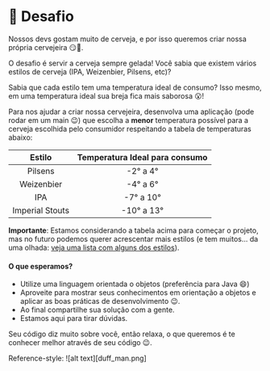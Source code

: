  
# :beer: Desafio

Nossos devs gostam muito de cerveja, e por isso queremos criar nossa própria cervejeira :smirk::beer:. 

O desafio é servir a cerveja sempre gelada! Você sabia que existem vários estilos de cerveja (IPA, Weizenbier, Pilsens, etc)? 

Sabia que cada estilo tem uma temperatura ideal de consumo? Isso mesmo, em uma temperatura ideal sua breja fica mais saborosa :open_mouth:! 

Para nos ajudar a criar nossa cervejeira, desenvolva uma aplicação (pode rodar em um main :wink:) que escolha a **menor** temperatura possível para a cerveja escolhida pelo consumidor respeitando a tabela de temperaturas abaixo:


|Estilo|Temperatura Ideal para consumo|
|:---:|:---:|
|Pilsens |-2° a 4°|
|Weizenbier |-4° a 6°|
|IPA|-7° a 10°|
|Imperial Stouts|-10° a 13°|

**Importante**: Estamos considerando a tabela acima para começar o projeto, mas no futuro podemos querer acrescentar mais estilos (e tem muitos... da uma olhada: [veja uma lista com alguns dos estilos](https://pt.wikipedia.org/wiki/Lista_de_estilos_de_cerveja)).


#### O que esperamos?

- Utilize uma linguagem orientada o objetos (preferência para Java :smile:)
- Aproveite para mostrar seus conhecimentos em orientação a objetos e aplicar as boas práticas de desenvolvimento :wink:.
- Ao final compartilhe sua solução com a gente.
- Estamos aqui para tirar dúvidas.


Seu código diz muito sobre você, então relaxa, o que queremos é te conhecer melhor através de seu código :wink:.


Reference-style: 
![alt text][duff_man.png]

